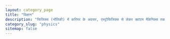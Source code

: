 ```yaml
---
layout: category_page
title: "विज्ञान"
description: "फिजिक्स (भौतिकी) में करियर के अवसर, एस्ट्रोफिजिक्स से लेकर क्वांटम मैकेनिक्स तक, और रिसर्च में भविष्य।"
category_slug: "physics"
sitemap: false
---
```

